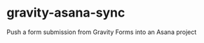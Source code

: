 gravity-asana-sync
==================

Push a form submission from Gravity Forms into an Asana project
